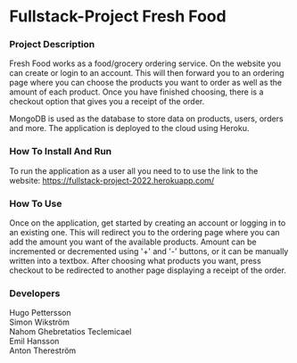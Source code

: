 # Fullstack-Project Fresh Food

### Project Description
Fresh Food works as a food/grocery ordering service. On the website you can create or login to an account.
This will then forward you to an ordering page where you can choose the products you want to order as well as the amount of each product.
Once you have finished choosing, there is a checkout option that gives you a receipt of the order.

MongoDB is used as the database to store data on products, users, orders and more.
The application is deployed to the cloud using Heroku.

### How To Install And Run
To run the application as a user all you need to to use the link to the website: https://fullstack-project-2022.herokuapp.com/

### How To Use
Once on the application, get started by creating an account or logging in to an existing one.
This will redirect you to the ordering page where you can add the amount you want of the available products.
Amount can be incremented or decremented using '+' and '-' buttons, or it can be manually written into a textbox.
After choosing what products you want, press checkout to be redirected to another page displaying a receipt of the order.

### Developers
Hugo Pettersson  
Simon Wikström  
Nahom Ghebretatios Teclemicael  
Emil Hansson  
Anton Thereström
